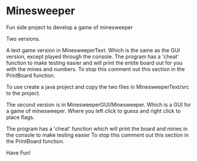 # Minesweeper
Fun side project to develop a game of minesweeper

Two versions. 

A text game version in MinesweeperText. Which is the same as the GUI version, except played through the console. 
The program has a 'cheat' function to make testing easier and will print the entite board out for you with the mines and numbers. 
To stop this comment out this section in the PrintBoard function.

To use create a java project and copy the two files in MinesweeperText/src to the project.

The second version is in MinesweeperGUI/Minesweeper. Which is a GUI for a game of minesweeper. Where you left click to guess and right click to place flags.

The program has a 'cheat' function which will print the board and mines in the console to make testing easier 
To stop this comment out this section in the PrintBoard function.


Have Fun!

